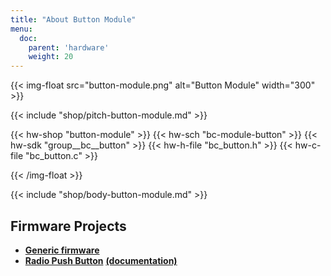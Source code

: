 ```yaml
---
title: "About Button Module"
menu:
  doc:
    parent: 'hardware'
    weight: 20
---
```


{{< img-float src="button-module.png" alt="Button Module" width="300" >}}

{{< include "shop/pitch-button-module.md" >}}

{{< hw-shop "button-module" >}}
{{< hw-sch "bc-module-button" >}}
{{< hw-sdk "group__bc__button" >}}
{{< hw-h-file "bc_button.h" >}}
{{< hw-c-file "bc_button.c" >}}

{{< /img-float >}}

{{< include "shop/body-button-module.md" >}}

## Firmware Projects

* [**Generic firmware**](https://github.com/bigclownlabs/bcf-generic-node/releases)
* [**Radio Push Button**](https://github.com/bigclownlabs/bcf-radio-push-button/releases) [**(documentation)**](https://www.bigclown.com/doc/projects/radio-push-button/)
